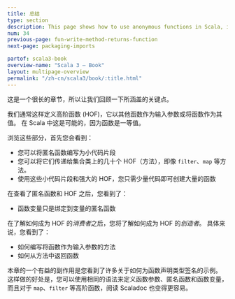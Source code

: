 ```yaml
---
title: 总结
type: section
description: This page shows how to use anonymous functions in Scala, including examples with the List class 'map' and 'filter' functions.
num: 34
previous-page: fun-write-method-returns-function
next-page: packaging-imports

partof: scala3-book
overview-name: "Scala 3 — Book"
layout: multipage-overview
permalink: "/zh-cn/scala3/book/:title.html"
---
```



这是一个很长的章节，所以让我们回顾一下所涵盖的关键点。

我们通常这样定义高阶函数 (HOF)，它以其他函数作为输入参数或将函数作为其值。
在 Scala 中这是可能的，因为函数是一等值。

浏览这些部分，首先您会看到：

- 您可以将匿名函数编写为小代码片段
- 您可以将它们传递给集合类上的几十个 HOF（方法），即像 `filter`、`map` 等方法。
- 使用这些小代码片段和强大的 HOF，您只需少量代码即可创建大量的函数

在查看了匿名函数和 HOF 之后，您看到了：

- 函数变量只是绑定到变量的匿名函数

在了解如何成为 HOF 的*消费者*之后，您将了解如何成为 HOF 的*创造者*。
具体来说，您看到了：

- 如何编写将函数作为输入参数的方法
- 如何从方法中返回函数

本章的一个有益的副作用是您看到了许多关于如何为函数声明类型签名的示例。
这样做的好处是，您可以使用相同的语法来定义函数参数、匿名函数和函数变量，而且对于 `map`、`filter` 等高阶函数，阅读 Scaladoc 也变得更容易。

